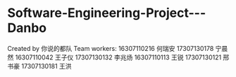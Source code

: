 # Software-Engineering-Project---Danbo

Created by 你说的都队
Team workers:
16307110216 何瑞安
17307130178 宁晨然
16307110042 王子仪
17307130132 李兆炀
16307110113 王锐
17307130121 邢书豪
17307130181 王洪
